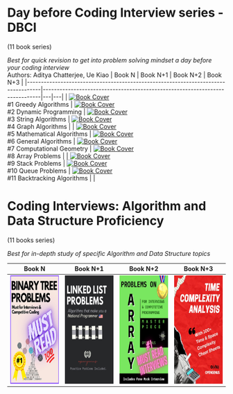 # Day before Coding Interview series - DBCI
(11 book series)

_Best for quick revision to get into problem solving mindset a day before your coding interview_<br>
Authors: Aditya Chatterjee, Ue Kiao
| Book N | Book N+1 | Book N+2 | Book N+3 |
|-----------------------------------------------------------------------------------|-----------------------------------------------------------------------------|---|---|
| <a href="https://www.amazon.com/gp/product/B0876JFTWY"><img src="https://github.com/AdiChat/author/assets/10634210/497dbe72-d7ee-443b-91e0-8f1872c25222" alt="Book Cover" style="height: 250px;" /></a> <br/> #1 Greedy Algorithms | <a href="https://www.amazon.com/gp/product/B087SV4WYJ"><img src="https://github.com/AdiChat/author/assets/10634210/3d781b67-0d90-4699-a928-8d6a3807900b" alt="Book Cover" style="height: 250px;" /></a> <br/> #2 Dynamic Programming | <a href="https://www.amazon.com/gp/product/B088FZV5FV"><img src="https://github.com/AdiChat/author/assets/10634210/9a8bf59a-2259-454a-b1a3-0a22a2a79c95" alt="Book Cover" style="height: 250px;" /></a> <br/> #3 String Algorithms | <a href="https://www.amazon.com/gp/product/B089SB5YCX"><img src="https://github.com/AdiChat/author/assets/10634210/30d99506-1db6-47b4-b105-8b4eb96abfe7" alt="Book Cover" style="height: 250px;" /></a> <br/> #4 Graph Algorithms |
| <a href="https://www.amazon.com/gp/product/B089G56R5H"><img src="https://github.com/AdiChat/author/assets/10634210/cfa8c43d-dde5-4b92-b3a4-0061000d2af1" alt="Book Cover" style="height: 250px;" /></a> <br/> #5 Mathematical Algorithms | <a href="https://www.amazon.com/gp/product/B0868TND68"><img src="https://github.com/AdiChat/author/assets/10634210/38ae3fc7-6e65-411c-b5b3-feeed4d99ed7" alt="Book Cover" style="height: 250px;" /></a> <br/> #6 General Algorithms | <a href="https://www.amazon.com/gp/product/B09RWBFV4K"><img src="https://github.com/AdiChat/author/assets/10634210/57f30087-9d24-4817-a5f6-04ddcd97d089" alt="Book Cover" style="height: 250px;" /></a> <br/> #7 Computational Geometry | <a href="https://www.amazon.com/gp/product/B09XKV9XF7"><img src="https://github.com/AdiChat/author/assets/10634210/ef1ca2de-2987-484c-b3d0-540e5b528b28" alt="Book Cover" style="height: 250px;" /></a> <br/> #8 Array Problems | 
| <a href="https://www.amazon.com/gp/product/B09Y4MJX6C"><img src="https://github.com/AdiChat/author/assets/10634210/bcc8723f-0ef2-42d6-a6a0-e7bfbf82540d" alt="Book Cover" style="height: 250px;" /></a> <br/> #9 Stack Problems | <a href="https://www.amazon.com/gp/product/B09YQ33Z27"><img src="https://github.com/AdiChat/author/assets/10634210/f525c7d3-8719-4918-af37-3afe393999c6" alt="Book Cover" style="height: 250px;" /></a> <br/> #10 Queue Problems | <a href="https://www.amazon.com/gp/product/B09ZWG6N58"><img src="https://github.com/AdiChat/author/assets/10634210/4747003b-2d39-4e61-a8fa-94653bb04d7e" alt="Book Cover" style="height: 250px;" /></a> <br/> #11 Backtracking Algorithms | |


# Coding Interviews: Algorithm and Data Structure Proficiency
(11 books series)

_Best for in-depth study of specific Algorithm and Data Structure topics_

| Book N | Book N+1 | Book N+2 | Book N+3 |
|-----------------------------------------------------------------------------------|-----------------------------------------------------------------------------|---|---|
| <a href="https://www.amazon.com/gp/product/B094YJ1K13"><img src="https://github.com/AdiChat/author/blob/main/cover/series2/1.jpg" alt="Book Cover" style="height: 250px;" /></a> | <a href="https://www.amazon.com/gp/product/B09VZRDHQS"><img src="https://github.com/AdiChat/author/blob/main/cover/series2/2.jpg" alt="Book Cover" style="height: 250px;" /></a> | <a href="https://www.amazon.com/gp/product/B09PFYR7P6"><img src="https://github.com/AdiChat/author/blob/main/cover/series2/3.jpg" alt="Book Cover" style="height: 250px;" /></a> | <a href="https://www.amazon.com/gp/product/B09FF18MFH"><img src="https://github.com/AdiChat/author/blob/main/cover/series2/4.jpg" alt="Book Cover" style="height: 250px;" /></a> |
